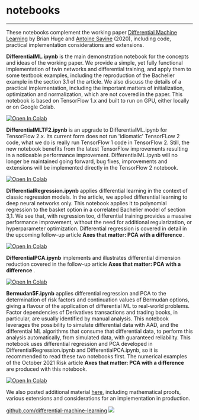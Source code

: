 # notebooks
---

These notebooks complement the working paper [Differential Machine Learning](https://arxiv.org/abs/2005.02347) by Brian Huge and [Antoine Savine](https://antoinesavine.com) (2020), including code, practical implementation considerations and extensions. 

**DifferentialML.ipynb** is the main demonstration notebook for the concepts and ideas of the working paper. We provide a simple, yet fully functional implementation of twin networks and differential training, and apply them to some textbook examples, including the reproduction of the Bachelier example in the section 3.1 of the article. We also discuss the details of a practical implementation, including the important matters of initialization, optimization and normalization, which are not covered in the paper. This notebook is based on TensorFlow 1.x and built to run on GPU, either locally or on Google Colab. 

<a href="https://colab.research.google.com/github/differential-machine-learning/notebooks/blob/master/DifferentialML.ipynb" target="_parent"><img src="https://colab.research.google.com/assets/colab-badge.svg" alt="Open In Colab"/></a>

**DifferentialMLTF2.ipynb** is an upgrade to DifferentialML.ipynb for TensorFlow 2.x. Its current form does not run 'idiomatic' TensorFLow 2 code, what we do is really run TensorFlow 1 code in TensorFlow 2. Still, the new notebook benefits from the latest TensorFlow improvements resulting in a noticeable performance improvement. DifferentialML.ipynb will no longer be maintained going forward, bug fixes, improvements and extensions will be implemented directly in the TensorFlow 2 notebook.

<a href="https://colab.research.google.com/github/differential-machine-learning/notebooks/blob/master/DifferentialMLTF2.ipynb" target="_parent"><img src="https://colab.research.google.com/assets/colab-badge.svg" alt="Open In Colab"/></a>

**DifferentialRegression.ipynb** applies differential learning in the context of classic regression models. In the article, we applied differential learning to deep neural networks only. This notebook applies it to polynomial regression to the basket option in a correlated Bachelier model of section 3,1. We see that, with regression too, differential training provides a massive performance improvement, without the need for additional regularization, or hyperparameter optimization. Differential regression is covered in detail in the upcoming follow-up article <b> Axes that matter: PCA with a difference </b>.

<a href="https://colab.research.google.com/github/differential-machine-learning/notebooks/blob/master/DifferentialRegression.ipynb" target="_parent"><img src="https://colab.research.google.com/assets/colab-badge.svg" alt="Open In Colab"/></a>
 
**DifferentialPCA.ipynb** implements and illustrates differential dimension reduction covered in the follow-up article <b> Axes that matter: PCA with a difference </b>.

<a href="https://colab.research.google.com/github/differential-machine-learning/notebooks/blob/master/DifferentialPCA.ipynb" target="_parent"><img src="https://colab.research.google.com/assets/colab-badge.svg" alt="Open In Colab"/></a>

**Bermudan5F.ipynb** applies differential regression and PCA to the determination of risk factors and continuation values of Bermudan options, giving a flavour of the application of differential ML to real-world problems. Factor dependencies of Derivatives transactions and trading books, in particular, are usually identified by manual analysis. This notebook leverages the possibility to simulate differential data with AAD, and the differential ML algorithms that consume that differential data, to perform this analysis automatically, from simulated data, with guaranteed reliability. This notebook uses differential regression and PCA developed in DifferentialRegression.ipynb and DifferentialPCA.ipynb, so it is recommended to read these two notebooks first. The numerical examples of the October 2021 Risk article <b> Axes that matter: PCA with a difference </b> are produced with this notebook.

<a href="https://colab.research.google.com/github/differential-machine-learning/notebooks/blob/master/Bermudan5F.ipynb" target="_parent"><img src="https://colab.research.google.com/assets/colab-badge.svg" alt="Open In Colab"/></a>

We also posted additional material [here](https://differential-machine-learning.github.io/appendices/), including mathematical proofs, various extensions and considerations for an implementation in production.
          
[github.com/differential-machine-learning](https://github.com/differential-machine-learning)
<img src="differential.png">
